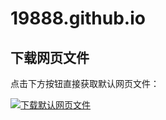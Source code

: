 # 19888.github.io

## 下载网页文件

点击下方按钮直接获取默认网页文件：

<a href="https://github.com/lixiaohui1988/19888.github.io/releases/download/v1.0/index.html" target="_blank">
  <img src="https://img.shields.io/badge/下载index.html-蓝色?style=for-the-badge&logo=html5" alt="下载默认网页文件">
</a>
